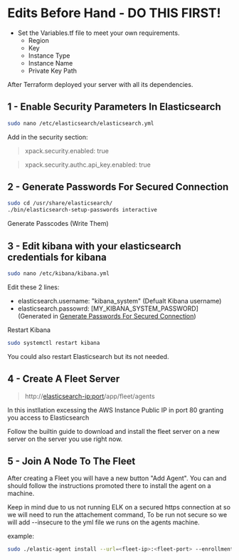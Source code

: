 # Edits Before Hand - DO THIS FIRST!
* Set the Variables.tf file to meet your own requirements.
	* Region
	* Key
	* Instance Type
	* Instance Name
	* Private Key Path

After Terraform deployed your server with all its dependencies.

## 1 - Enable Security Parameters In Elasticsearch
```sh
sudo nano /etc/elasticsearch/elasticsearch.yml
```
Add in the security section:
>xpack.security.enabled: true

>xpack.security.authc.api_key.enabled: true

## 2 - Generate Passwords For Secured Connection
```sh
sudo cd /usr/share/elasticsearch/
./bin/elasticsearch-setup-passwords interactive
```
Generate Passcodes (Write Them)

## 3 - Edit kibana with your elasticsearch credentials for kibana
```sh
sudo nano /etc/kibana/kibana.yml
```
Edit these 2 lines:

* elasticsearch.username: "kibana_system" (Defualt Kibana username)
* elasticsearch.passowrd: [MY_KIBANA_SYSTEM_PASSWORD] (Generated in [Generate Passwords For Secured Connection](https://github.com/DavidXIVII/terraform-elk-deployment/blob/main/Installation.md#2---generate-passwords-for-secured-connection))

Restart Kibana
```sh
sudo systemctl restart kibana
```

You could also restart Elasticsearch but its not needed.
## 4 - Create A Fleet Server
> http://<elasticsearch-ip:port>/app/fleet/agents

In this instllation excessing the AWS Instance Public IP in port 80 granting you access to Elasticsearch

Follow the builtin guide to download and install the fleet server on a new server on the server you use right now.

## 5 - Join A Node To The Fleet
After creating a Fleet you will have a new button "Add Agent".
You can and should follow the instructions promoted there to install the agent on a machine.


Keep in mind due to us not running ELK on a secured https connection at so we will need to run the attachement command,
To be run not secure so we will add --insecure to the yml file we runs on the agents machine.

example:
```sh
sudo ./elastic-agent install --url=<fleet-ip>:<fleet-port> --enrollment-token=<token> -- insecure
```
